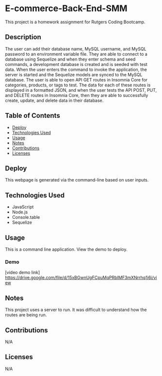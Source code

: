 # E-commerce-Back-End-SMM

This project is a homework assignment for Rutgers Coding Bootcamp.

## Description
The user can add their database name, MySQL username, and MySQL password to an environment variable file. They are able to connect to a database using Sequelize
and when they enter schema and seed commands, a development database is created and is seeded with test data. 
When the user enters the command to invoke the application, the server is started and the Sequelize models are synced to the MySQL database. The user is able to open API GET routes in Insomnia Core for categories, products, or tags to test. The data for each of these routes is displayed in a formatted JSON, and when the user tests the API POST, PUT, and DELETE routes in Insomnia Core, then they are able to successfully create, update, and delete data in their database.

## Table of Contents 

* [Deploy](#deploy)
* [Technologies Used](#technologies-used)
* [Usage](#usage)
* [Notes](#notes)
* [Contributions](#contributions)
* [Licenses](#licenses)

## Deploy

This webpage is generated via the command-line based on user inputs.

## Technologies Used

* JavaScript
* Node.js
* Console.table
* Sequelize

## Usage 
This is a command line application. View the demo to deploy.

### Demo
[video demo link] https://drive.google.com/file/d/15xBGwnUgFCpuMqPRbIMF3mXNrrhq1i6i/view

## Notes
This project uses a server to run. It was difficult to understand how the routes are being run.

## Contributions
N/A

## Licenses
N/A
